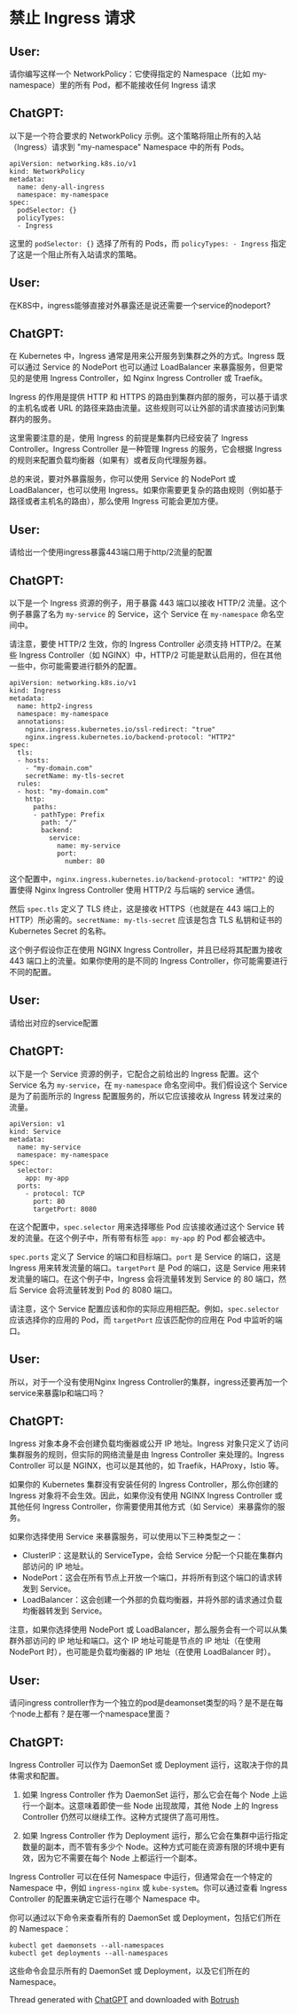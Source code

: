 # 禁止 Ingress 请求

## User:
请你编写这样一个 NetworkPolicy：它使得指定的 Namespace（比如 my-namespace）里的所有 Pod，都不能接收任何 Ingress 请求

## ChatGPT:
以下是一个符合要求的 NetworkPolicy 示例。这个策略将阻止所有的入站（Ingress）请求到 "my-namespace" Namespace 中的所有 Pods。

```
apiVersion: networking.k8s.io/v1
kind: NetworkPolicy
metadata:
  name: deny-all-ingress
  namespace: my-namespace
spec:
  podSelector: {}
  policyTypes:
  - Ingress
```

这里的 `podSelector: {}` 选择了所有的 Pods，而 `policyTypes: - Ingress` 指定了这是一个阻止所有入站请求的策略。

## User:
在K8S中，ingress能够直接对外暴露还是说还需要一个service的nodeport?

## ChatGPT:
在 Kubernetes 中，Ingress 通常是用来公开服务到集群之外的方式。Ingress 既可以通过 Service 的 NodePort 也可以通过 LoadBalancer 来暴露服务，但更常见的是使用 Ingress Controller，如 Nginx Ingress Controller 或 Traefik。

Ingress 的作用是提供 HTTP 和 HTTPS 的路由到集群内部的服务，可以基于请求的主机名或者 URL 的路径来路由流量。这些规则可以让外部的请求直接访问到集群内的服务。

这里需要注意的是，使用 Ingress 的前提是集群内已经安装了 Ingress Controller。Ingress Controller 是一种管理 Ingress 的服务，它会根据 Ingress 的规则来配置负载均衡器（如果有）或者反向代理服务器。

总的来说，要对外暴露服务，你可以使用 Service 的 NodePort 或 LoadBalancer，也可以使用 Ingress。如果你需要更复杂的路由规则（例如基于路径或者主机名的路由），那么使用 Ingress 可能会更加方便。

## User:
请给出一个使用ingress暴露443端口用于http/2流量的配置

## ChatGPT:
以下是一个 Ingress 资源的例子，用于暴露 443 端口以接收 HTTP/2 流量。这个例子暴露了名为 `my-service` 的 Service，这个 Service 在 `my-namespace` 命名空间中。

请注意，要使 HTTP/2 生效，你的 Ingress Controller 必须支持 HTTP/2。在某些 Ingress Controller（如 NGINX）中，HTTP/2 可能是默认启用的，但在其他一些中，你可能需要进行额外的配置。

```
apiVersion: networking.k8s.io/v1
kind: Ingress
metadata:
  name: http2-ingress
  namespace: my-namespace
  annotations:
    nginx.ingress.kubernetes.io/ssl-redirect: "true"
    nginx.ingress.kubernetes.io/backend-protocol: "HTTP2"
spec:
  tls:
  - hosts:
    - "my-domain.com"
    secretName: my-tls-secret
  rules:
  - host: "my-domain.com"
    http:
      paths:
      - pathType: Prefix
        path: "/"
        backend:
          service:
            name: my-service
            port:
              number: 80
```

这个配置中，`nginx.ingress.kubernetes.io/backend-protocol: "HTTP2"` 的设置使得 Nginx Ingress Controller 使用 HTTP/2 与后端的 service 通信。

然后 `spec.tls` 定义了 TLS 终止，这是接收 HTTPS（也就是在 443 端口上的 HTTP）所必需的。`secretName: my-tls-secret` 应该是包含 TLS 私钥和证书的 Kubernetes Secret 的名称。

这个例子假设你正在使用 NGINX Ingress Controller，并且已经将其配置为接收 443 端口上的流量。如果你使用的是不同的 Ingress Controller，你可能需要进行不同的配置。

## User:
请给出对应的service配置

## ChatGPT:
以下是一个 Service 资源的例子，它配合之前给出的 Ingress 配置。这个 Service 名为 `my-service`，在 `my-namespace` 命名空间中。我们假设这个 Service 是为了前面所示的 Ingress 配置服务的，所以它应该接收从 Ingress 转发过来的流量。

```
apiVersion: v1
kind: Service
metadata:
  name: my-service
  namespace: my-namespace
spec:
  selector:
    app: my-app
  ports:
    - protocol: TCP
      port: 80
      targetPort: 8080
```

在这个配置中，`spec.selector` 用来选择哪些 Pod 应该接收通过这个 Service 转发的流量。在这个例子中，所有带有标签 `app: my-app` 的 Pod 都会被选中。

`spec.ports` 定义了 Service 的端口和目标端口。`port` 是 Service 的端口，这是 Ingress 用来转发流量的端口。`targetPort` 是 Pod 的端口，这是 Service 用来转发流量的端口。在这个例子中，Ingress 会将流量转发到 Service 的 80 端口，然后 Service 会将流量转发到 Pod 的 8080 端口。

请注意，这个 Service 配置应该和你的实际应用相匹配。例如，`spec.selector` 应该选择你的应用的 Pod，而 `targetPort` 应该匹配你的应用在 Pod 中监听的端口。


## User:
所以，对于一个没有使用Nginx Ingress Controller的集群，ingress还要再加一个service来暴露Ip和端口吗？

## ChatGPT:
Ingress 对象本身不会创建负载均衡器或公开 IP 地址。Ingress 对象只定义了访问集群服务的规则，但实际的网络流量是由 Ingress Controller 来处理的。Ingress Controller 可以是 NGINX，也可以是其他的，如 Traefik，HAProxy，Istio 等。

如果你的 Kubernetes 集群没有安装任何的 Ingress Controller，那么你创建的 Ingress 对象将不会生效。因此，如果你没有使用 NGINX Ingress Controller 或其他任何 Ingress Controller，你需要使用其他方式（如 Service）来暴露你的服务。

如果你选择使用 Service 来暴露服务，可以使用以下三种类型之一：

- ClusterIP：这是默认的 ServiceType，会给 Service 分配一个只能在集群内部访问的 IP 地址。
- NodePort：这会在所有节点上开放一个端口，并将所有到这个端口的请求转发到 Service。
- LoadBalancer：这会创建一个外部的负载均衡器，并将外部的请求通过负载均衡器转发到 Service。

注意，如果你选择使用 NodePort 或 LoadBalancer，那么服务会有一个可以从集群外部访问的 IP 地址和端口。这个 IP 地址可能是节点的 IP 地址（在使用 NodePort 时），也可能是负载均衡器的 IP 地址（在使用 LoadBalancer 时）。

## User:
请问ingress controller作为一个独立的pod是deamonset类型的吗？是不是在每个node上都有？是在哪一个namespace里面？

## ChatGPT:
Ingress Controller 可以作为 DaemonSet 或 Deployment 运行，这取决于你的具体需求和配置。

1. 如果 Ingress Controller 作为 DaemonSet 运行，那么它会在每个 Node 上运行一个副本。这意味着即使一些 Node 出现故障，其他 Node 上的 Ingress Controller 仍然可以继续工作。这种方式提供了高可用性。

2. 如果 Ingress Controller 作为 Deployment 运行，那么它会在集群中运行指定数量的副本，而不管有多少个 Node。这种方式可能在资源有限的环境中更有效，因为它不需要在每个 Node 上都运行一个副本。


Ingress Controller 可以在任何 Namespace 中运行，但通常会在一个特定的 Namespace 中，例如 `ingress-nginx` 或 `kube-system`。你可以通过查看 Ingress Controller 的配置来确定它运行在哪个 Namespace 中。

你可以通过以下命令来查看所有的 DaemonSet 或 Deployment，包括它们所在的 Namespace：

```
kubectl get daemonsets --all-namespaces
kubectl get deployments --all-namespaces
```

这些命令会显示所有的 DaemonSet 或 Deployment，以及它们所在的 Namespace。

Thread generated with <a href="https://chat.openai.com">ChatGPT</a> and downloaded with <a href="https://botrush.io">Botrush</a>